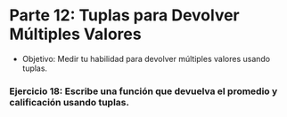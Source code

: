 # Parte 12: Tuplas para Devolver Múltiples Valores

- Objetivo: Medir tu habilidad para devolver múltiples valores usando tuplas.

### Ejercicio 18: Escribe una función que devuelva el promedio y calificación usando tuplas.

